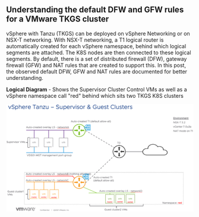 ## Understanding the default DFW and GFW rules for a VMware TKGS cluster

vSphere with Tanzu (TKGS) can be deployed on vSphere Networking or on NSX-T networking. With NSX-T networking, a T1 logical router is automatically created for each vSphere namespace, behind which logical segments are attached. The K8S nodes are then connected to these logical segments. By default, there is a set of distributed firewall (DFW), gateway firewall (GFW) and NAT rules that are created to support this. In this post, the observed default DFW, GFW and NAT rules are documented for better understanding.


**Logical Diagram** - Shows the Supervisor Cluster Control VMs as well as a vSphere namespace call "red" behind which sits two TKGS K8S clusters

![tkgs1](https://github.com/chianw/chianw/blob/main/tkgs1.png)
